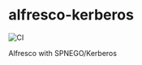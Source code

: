 # alfresco-kerberos

![CI](https://github.com/danielmenezesbr/alfresco-kerberos/workflows/CI/badge.svg)

Alfresco with SPNEGO/Kerberos

